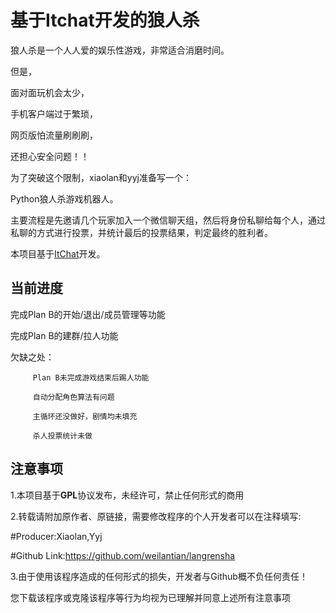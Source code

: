 # 基于Itchat开发的狼人杀
狼人杀是一个人人爱的娱乐性游戏，非常适合消磨时间。

但是，

面对面玩机会太少，

手机客户端过于繁琐，

网页版怕流量刷刷刷，

还担心安全问题！！

为了突破这个限制，xiaolan和yyj准备写一个：

Python狼人杀游戏机器人。

主要流程是先邀请几个玩家加入一个微信聊天组，然后将身份私聊给每个人，通过私聊的方式进行投票，并统计最后的投票结果，判定最终的胜利者。

本项目基于[ItChat](https://github.com/littlecodersh/ItChat)开发。

## 当前进度
完成Plan B的开始/退出/成员管理等功能

完成Plan B的建群/拉人功能

欠缺之处：

         Plan B未完成游戏结束后踢人功能

         自动分配角色算法有问题

         主循环还没做好，剧情均未填充

         杀人投票统计未做
         
## 注意事项
1.本项目基于**GPL**协议发布，未经许可，禁止任何形式的商用

2.转载请附加原作者、原链接，需要修改程序的个人开发者可以在注释填写:

#Producer:Xiaolan,Yyj

#Github Link:https://github.com/weilantian/langrensha

3.由于使用该程序造成的任何形式的损失，开发者与Github概不负任何责任！

您下载该程序或克隆该程序等行为均视为已理解并同意上述所有注意事项
